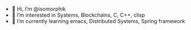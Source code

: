 - 👋 Hi, I’m @isomorphik
- 👀 I’m interested in Systems, Blockchains, C, C++, clisp
- 🌱 I’m currently learning emacs, Distributed Systems, Spring framework

<!---
isomorphik/isomorphik is a ✨ special ✨ repository because its `README.md` (this file) appears on your GitHub profile.
You can click the Preview link to take a look at your changes.
--->
